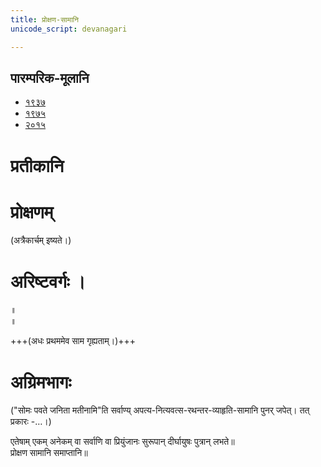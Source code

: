 ```yaml
---
title: प्रोक्षण-सामानि 
unicode_script: devanagari  

---
```


## पारम्परिक-मूलानि
- [१९३७](https://archive.org/stream/sAmaveda-jaiminIya-paravastu-paramparA-docs/sAmaveda-paravastu-1937#page/n48/mode/1up)
- [१९७५](https://archive.org/stream/sAmaveda-jaiminIya-paravastu-paramparA-docs/sAmaveda-paravastu-1975#page/n43/mode/2up)
- [२०१५](https://archive.org/stream/sAmaveda-jaiminIya-paravastu-paramparA-docs/proxaNa-sAmAni#page/n1/mode/2up)

# प्रतीकानि


<div class="js_include" url="../pratIkam/prakRti-pratIkam/"  newLevelForH1="2" includeTitle="true"> </div>

<div class="js_include" url="../pratIkam/Uha-pratIkam/"  newLevelForH1="2" includeTitle="true"> </div>

<div class="js_include" url="../pratIkam/rahasya-pratIkam/"  newLevelForH1="2" includeTitle="true"> </div>


# प्रोक्षणम्

<div class="js_include" url="../../../agniH/paravastu-saama/agniM-hotAram/"  newLevelForH1="2" includeTitle="true"> </div>

<div class="js_include" url="../../../somaH/paravastu-saama/tarat-sa-mandI/"  newLevelForH1="2" includeTitle="true"> </div> 

<div class="js_include" url="../../../indraH/paravastu-saama/eto-nvindram/"  newLevelForH1="2" includeTitle="true"> </div> 

<div class="js_include" url="../../../misc-devas/paravastu-saama/somaM-rAjAnam/"  newLevelForH1="2" includeTitle="true"> </div> 

<div class="js_include" url="../../../indraH/paravastu-saama/yata-indra/"  newLevelForH1="2" includeTitle="true"> </div> 

<div class="js_include" url="../../../worlds/paravastu-saama/brahma-jajJNAnam/"  newLevelForH1="2" includeTitle="true"> </div> 

<div class="js_include" url="../../../worlds/paravastu-saama/pavitran-te/"  newLevelForH1="2" includeTitle="true"> </div> 

<div class="js_include" url="../../../indraH/paravastu-saama/vAmadevyam-panchanidhanam/"  newLevelForH1="2" includeTitle="true"> </div> 

<div class="js_include" url="../../../indraH/paravastu-saama/yad-dyAva-vairUpam/"  newLevelForH1="2" includeTitle="true"> </div> 

<div class="js_include" url="../../../vAk/paravastu-saama/vAchovratam-vAk-shruNotu/"  newLevelForH1="2" includeTitle="true"> </div> 

<div class="js_include" url="../../../indraH/paravastu-saama/imA-nu-kam/"  newLevelForH1="2" includeTitle="true"> </div> 

<div class="js_include" url="../../../indraH/paravastu-saama/tvAm-iddhi/"  newLevelForH1="2" includeTitle="true"> </div> 

<div class="js_include" url="../../../indraH/paravastu-saama/Akrandaya/"  newLevelForH1="2" includeTitle="true"> </div> 

<div class="js_include" url="../../../indraH/paravastu-saama/vAmadevyam-kalmASha/"  newLevelForH1="2" includeTitle="true"> </div> 

<div class="js_include" url="../../../AdityaH/paravastu-saama/varuNa-pAsham/"  newLevelForH1="2" includeTitle="true"> </div> 

<div class="js_include" url="../../../agniH/paravastu-saama/agna-AyUMShi/"  newLevelForH1="2" includeTitle="true"> </div> 

<div class="js_include" url="../../../agniH/paravastu-saama/agnir_mUrdhA_bhrAjaH/"  newLevelForH1="2" includeTitle="true"> </div> 

<div class="js_include" url="../../../rudraH/paravastu-saama/niyutvAn-vAyo/"  newLevelForH1="2" includeTitle="true"> </div>

<div class="js_include" url="../../../worlds/paravastu-saama/atrAha-goH/"  newLevelForH1="2" includeTitle="true"> </div>

<div class="js_include" url="../../../indraH/paravastu-saama/indran-naro-rAjanam/"  newLevelForH1="2" includeTitle="true"> </div> 

<div class="js_include" url="../../../indraH/paravastu-saama/indran-naro-rauhiNikam/"  newLevelForH1="2" includeTitle="true"> </div> 

<div class="js_include" url="../../../indraH/paravastu-saama/brahmANa-indram/"  newLevelForH1="2" includeTitle="true"> </div> 

<div class="js_include" url="../../../indraH/paravastu-saama/sham-padam/"  newLevelForH1="2" includeTitle="true"> </div> 

<div class="js_include" url="../../../misc-devas/paravastu-saama/setUMs-tara/"  newLevelForH1="2" includeTitle="true"> </div> 

<div class="js_include" url="../../../somaH/paravastu-saama/pragAyatAbhyarchAma/"  newLevelForH1="2" includeTitle="true"> </div> 

<div class="js_include" url="../../../somaH/paravastu-saama/pavamAna/"  newLevelForH1="2" includeTitle="true"> </div> 

<div class="js_include" url="../../../somaH/paravastu-saama/pra-kAvyam/"  newLevelForH1="2" includeTitle="true"> </div> 

<div class="js_include" url="../../../viShNuH/paravastu-saama/sahasra-shIrShA/"  newLevelForH1="2" includeTitle="true"> </div>

<div class="js_include" url="../../../indraH/paravastu-saama/vAmadevyam-asmin/"  newLevelForH1="2" includeTitle="true"> </div> 

<div class="js_include" url="../../../worlds/paravastu-saama/manye-vAm-dyAvApRthivI/"  newLevelForH1="2" includeTitle="true"> </div> 

<div class="js_include" url="../../../indraH/paravastu-saama/vAmadevyam-vAk/"  newLevelForH1="2" includeTitle="true"> </div> 

<div class="js_include" url="../../../worlds/paravastu-saama/manye-vAm-dyAvApRthivI-pratiShThasi/"  newLevelForH1="2" includeTitle="true"> </div> 

<div class="js_include" url="../../../indraH/paravastu-saama/harI-ta-indra/"  newLevelForH1="2" includeTitle="true"> </div> 

<div class="js_include" url="../../../somaH/paravastu-saama/uchchA-te-apatyam/"  newLevelForH1="2" includeTitle="true"> </div> 

<div class="js_include" url="../../../somaH/paravastu-saama/sa-na-indrAya/"  newLevelForH1="2" includeTitle="true"> </div> 

<div class="js_include" url="../../../somaH/paravastu-saama/ayA-ruchA/"  newLevelForH1="2" includeTitle="true"> </div> 

(अत्रैकार्चम् इष्यते।)  
<div class="js_include" url="../../../indraH/paravastu-saama/rathantaram/"  newLevelForH1="2" includeTitle="true"> </div>  

<div class="js_include" url="../../../somaH/paravastu-saama/somaH-pavate/"  newLevelForH1="2" includeTitle="true"> </div> 

<div class="js_include" url="../../../somaH/paravastu-saama/sampA/"  newLevelForH1="2" includeTitle="true"> </div> 

<div class="js_include" url="../../../somaH/paravastu-saama/akrAnt-samudraH/"  newLevelForH1="2" includeTitle="true"> </div>  

<div class="js_include" url="../../../somaH/paravastu-saama/kanikranti/"  newLevelForH1="2" includeTitle="true"> </div>  

<div class="js_include" url="../../../somaH/paravastu-saama/pavasva-soma-madhumAn/"  newLevelForH1="2" includeTitle="true"> </div> 

# अरिष्टवर्गः ।
<div class="js_include" url="../../../agniH/paravastu-saama/abodhyagniH/"  newLevelForH1="2" includeTitle="true"> </div>  

<div class="js_include" url="../../../AdityaH/paravastu-saama/mahi-trINAm/"  newLevelForH1="2" includeTitle="true"> </div>
 
<div class="js_include" url="../../../indraH/paravastu-saama/tvAvataH/"  newLevelForH1="2" includeTitle="true"> </div> 
 
<div class="js_include" url="../../../indraH/paravastu-saama/indran-naro-grAma-geyam/"  newLevelForH1="2" includeTitle="true"> </div>

<div class="js_include" url="../../../misc-devas/paravastu-saama/tyamU-Shu/"  newLevelForH1="2" includeTitle="true"> </div> 

<div class="js_include" url="../../../indraH/paravastu-saama/trAtAram-indram/"  newLevelForH1="2" includeTitle="true"> </div>

 
<div class="js_include" url="../../../somaH/paravastu-saama/AdIShAdiyyam/"  newLevelForH1="2" includeTitle="true"> </div> ॥
 
<div class="js_include" url="../../../somaH/paravastu-saama/dIrgham/"  newLevelForH1="2" includeTitle="true"> </div> ॥

+++(अधः प्रथममेव साम गृह्यताम्।)+++
<div class="js_include" url="../../../indraH/paravastu-saama/vishvato-dAvan/"  newLevelForH1="2" includeTitle="true"> </div>  

<div class="js_include" url="../../../AdityaH/paravastu-saama/varuNa-pAsham/"  newLevelForH1="2" includeTitle="true"> </div> 

# अग्रिमभागः
<div class="js_include" url="../../../agniH/paravastu-saama/ni-tvAm-agne/"  newLevelForH1="2 " includeTitle="true"> </div> 

<div class="js_include" url="../../../agniH/paravastu-saama/pra-yo-rAye/"  newLevelForH1="2" includeTitle="true"> </div> 

<div class="js_include" url="../../../agniH/paravastu-saama/ayam-agniH/"  newLevelForH1="2" includeTitle="true"> </div> 

<div class="js_include" url="../../../agniH/paravastu-saama/jAtaH-pareNa/"  newLevelForH1="2" includeTitle="true"> </div> 

<div class="js_include" url="../../../rudraH/paravastu-saama/nahi-vash-charamam/"  newLevelForH1="2" includeTitle="true"> </div> 

("सोमः पवते जनिता मतीनामि"ति सर्वाण्य् अपत्य-नित्यवत्स-रथन्तर-व्याहृति-सामानि पुनर् जपेत्। तत् प्रकारः -…।)

<div class="js_include" url="../../../AdityaH/paravastu-saama/arUruchad-uShasaH/"  newLevelForH1="2" includeTitle="true"> </div> 

एतेषाम् एकम् अनेकम् वा सर्वाणि वा प्रियुंजानः सुरूपान् दीर्घायुषः पुत्रान् लभते॥  
प्रोक्षण सामानि समाप्तानि॥
